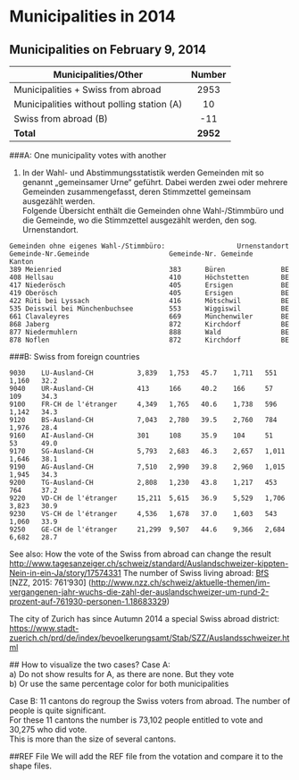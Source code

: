 # Municipalities in 2014

## Municipalities on February 9, 2014
 
| Municipalities/Other                       | Number    | 
|--------------------------------------------|:---------:|     
| Municipalities + Swiss from abroad         |    2953   |                                             
| Municipalities without polling station (A) |      10   |  
| Swiss from abroad (B)                      |     -11   |      
| **Total** 				                 |  **2952** |   
 


###A: One municipality votes with another

1) In der Wahl- und Abstimmungsstatistik werden Gemeinden mit so genannt „gemeinsamer Urne“ geführt. Dabei werden zwei oder mehrere Gemeinden zusammengefasst, deren Stimmzettel gemeinsam ausgezählt werden. 						
Folgende Übersicht enthält die Gemeinden ohne Wahl-/Stimmbüro und die Gemeinde, wo die Stimmzettel ausgezählt werden, den sog. Urnenstandort.	

``` 					
Gemeinden ohne eigenes Wahl-/Stimmbüro:				     Urnenstandort  		
Gemeinde-Nr.Gemeinde					Gemeinde-Nr. Gemeinde  	 Kanton  
389	Meienried							383  	 Büren  	 		BE     
408	Hellsau								410  	 Höchstetten  	 	BE    
417	Niederösch                      	405  	 Ersigen  	 		BE    
419	Oberösch                        	405  	 Ersigen  	 	 	BE     
422	Rüti bei Lyssach                	416  	 Mötschwil  	 	BE  
535	Deisswil bei Münchenbuchsee	    	553  	 Wiggiswil  	 	BE    
661	Clavaleyres							669  	 Münchenwiler  	 	BE  
868	Jaberg								872  	 Kirchdorf  	 	BE    
877	Niedermuhlern						888  	 Wald  	 			BE  
878	Noflen								872  	 Kirchdorf  	 	BE      
``` 

###B: Swiss from foreign countries

``` 
9030	LU-Ausland-CH			3,839	1,753	45.7	1,711	551		1,160	32.2        
9040	UR-Ausland-CH			413		166		40.2	166		57		109		34.3       
9100	FR-CH de l'étranger 	4,349	1,765	40.6	1,738	596		1,142	34.3      
9120	BS-Ausland-CH			7,043	2,780	39.5	2,760	784		1,976	28.4      
9160	AI-Ausland-CH			301		108		35.9	104		51		53		49.0      
9170	SG-Ausland-CH			5,793	2,683	46.3	2,657	1,011	1,646	38.1      
9190	AG-Ausland-CH			7,510	2,990	39.8	2,960	1,015	1,945	34.3      
9200	TG-Ausland-CH			2,808	1,230	43.8	1,217	453		764		37.2      
9220	VD-CH de l'étranger		15,211	5,615	36.9	5,529	1,706	3,823	30.9     
9230	VS-CH de l'étranger		4,536	1,678	37.0	1,603	543		1,060	33.9        
9250	GE-CH de l'étranger		21,299	9,507	44.6	9,366	2,684	6,682	28.7      
``` 

See also:
How the vote of the Swiss from abroad can change the result
http://www.tagesanzeiger.ch/schweiz/standard/Auslandschweizer-kippten-Nein-in-ein-Ja/story/17574331
The number of Swiss living abroad:
[BfS](http://www.bfs.admin.ch/bfs/portal/de/index/themen/01/02/blank/key/schweizer_im_ausland.html)
[NZZ, 2015: 761‘930] (http://www.nzz.ch/schweiz/aktuelle-themen/im-vergangenen-jahr-wuchs-die-zahl-der-auslandschweizer-um-rund-2-prozent-auf-761930-personen-1.18683329)

The city of Zurich has since Autumn 2014 a special Swiss abroad district:  
https://www.stadt-zuerich.ch/prd/de/index/bevoelkerungsamt/Stab/SZZ/Auslandsschweizer.html


## How to visualize the two cases?
Case A:    
a) Do not show results for A, as there are none. But they vote     
b) Or use the same percentage color for both municipalities    

Case B:
11 cantons do regroup the Swiss voters from abroad. The number of people is quite significant.     
For these 11 cantons the number is 73,102 people entitled to vote and 30,275 who did vote.     
This is more than the size of several cantons.    

##REF File
We will add the REF file from the votation and compare it to the shape files.





